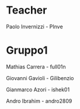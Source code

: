 # Teacher

Paolo Invernizzi - PInve


# Gruppo1

Mathias Carrera - full01n

Giovanni Gavioli - Gilibenzio

Gianmarco Azori - ishek01

Andro Ibrahim - andro2809

